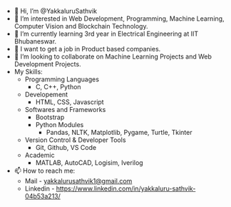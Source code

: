 - 👋 Hi, I’m @YakkaluruSathvik
- 👀 I’m interested in Web Development, Programming, Machine Learning, Computer Vision and Blockchain Technology.
- 🌱 I’m currently learning 3rd year in Electrical Engineering at IIT Bhubaneswar.
- 💞️ I want to get a job in Product based companies. 
- 💞️ I’m looking to collaborate on Machine Learning Projects and Web Development Projects.
-  My Skills:
    - Programming Languages
      - C, C++, Python
    - Developement 
      - HTML, CSS, Javascript
    - Softwares and Frameworks
      - Bootstrap
      - Python Modules
        - Pandas, NLTK, Matplotlib, Pygame, Turtle, Tkinter
    - Version Control & Developer Tools
      - Git, Github, VS Code
    - Academic
      - MATLAB, AutoCAD, Logisim, Iverilog
- 📫 How to reach me: 
  - Mail - yakkalurusathvik1@gmail.com
  - Linkedin - https://www.linkedin.com/in/yakkaluru-sathvik-04b53a213/

<!---
YakkaluruSathvik/YakkaluruSathvik is a ✨ special ✨ repository because its `README.md` (this file) appears on your GitHub profile.
You can click the Preview link to take a look at your changes.
--->
